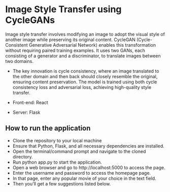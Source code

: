 # Image Style Transfer using CycleGANs
Image style transfer involves modifying an image to adopt the visual style of another image while preserving its original content. CycleGAN (Cycle-Consistent Generative Adversarial Network) enables this transformation without requiring paired training examples. It uses two GANs, each consisting of a generator and a discriminator, to translate images between two domains. 
* The key innovation is cycle consistency, where an image translated to the other domain and then back should closely resemble the original, ensuring content preservation. The model is trained using both cycle consistency loss and adversarial loss, achieving high-quality style transfer.

* Front-end: React
* Server: Flask


## How to run the application
* Clone the repository to your local machine
* Ensure that Python, Flask, and all necessary dependencies are installed.
* Open the terminal/command prompt and navigate to the cloned directory.
* Run python app.py to start the application.
* Open a web browser and go to http://localhost:5000 to access the page.
* Enter the username and password to access the homepage page.
* In that page, enter any popular movie of your choice in the text field.
* Then you'll get a few suggestions listed below.


